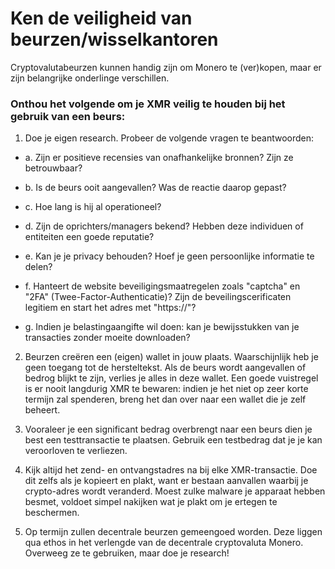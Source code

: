 # Ken de veiligheid van beurzen/wisselkantoren

Cryptovalutabeurzen kunnen handig zijn om Monero te (ver)kopen, maar er zijn belangrijke onderlinge verschillen.

### Onthou het volgende om je XMR veilig te houden bij het gebruik van een beurs:

1. Doe je eigen research. Probeer de volgende vragen te beantwoorden:

- a. Zijn er positieve recensies van onafhankelijke bronnen? Zijn ze betrouwbaar?

- b. Is de beurs ooit aangevallen? Was de reactie daarop gepast?

- c. Hoe lang is hij al operationeel?

- d. Zijn de oprichters/managers bekend? Hebben deze individuen of entiteiten een goede reputatie?

- e. Kan je je privacy behouden? Hoef je geen persoonlijke informatie te delen?

- f. Hanteert de website beveiligingsmaatregelen zoals "captcha" en "2FA" (Twee-Factor-Authenticatie)? Zijn de beveilingscerificaten legitiem en start het adres met "https://"?

- g. Indien je belastingaangifte wil doen: kan je bewijsstukken van je transacties zonder moeite downloaden? 

2. Beurzen creëren een (eigen) wallet in jouw plaats. Waarschijnlijk heb je geen toegang tot de hersteltekst. Als de beurs wordt aangevallen of bedrog blijkt te zijn, verlies je alles in deze wallet. Een goede vuistregel is er nooit langdurig XMR te bewaren: indien je het niet op zeer korte termijn zal spenderen, breng het dan over naar een wallet die je zelf beheert.

3. Vooraleer je een significant bedrag overbrengt naar een beurs dien je best een testtransactie te plaatsen. Gebruik een testbedrag dat je je kan veroorloven te verliezen.

4. Kijk altijd het zend- en ontvangstadres na bij elke XMR-transactie. Doe dit zelfs als je kopieert en plakt, want er bestaan aanvallen waarbij je crypto-adres wordt veranderd. Moest zulke malware je apparaat hebben besmet, voldoet simpel nakijken wat je plakt om je ertegen te beschermen.

5. Op termijn zullen decentrale beurzen gemeengoed worden. Deze liggen qua ethos in het verlengde van de decentrale cryptovaluta Monero. Overweeg ze te gebruiken, maar doe je research! 
